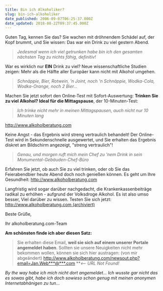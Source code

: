 ```yaml
---
title: Bin ich Alkoholiker?
slug: bin-ich-alkoholiker
date_published: 2006-09-07T06:25:37.000Z
date_updated: 2018-08-22T09:37:45.000Z
---
```


Guten Tag, kennen Sie das? Sie wachen mit dröhnendem Schädel auf, der Kopf brummt, und Sie wissen: Das war ein Drink zu viel gestern Abend.

> *Jedesmal wenn ich viel getrunken habe bin ich den gesamten nächsten Tag zu nichts fähig, definitiv!*

War es wirklich nur **EIN** Drink zu viel? Neue wissenschaftliche Studien zeigen: Mehr als die Hälfte aller Europäer kann nicht mit Alkohol umgehen.

> *Schnäppie, Bier, Rotwein, 'n Joint, noch 'n Schnäppie, Wodka-Cola, Wodka-Orange, noch 2 Bier...*

Machen Sie jetzt sofort den Online-Test mit Sofort-Auswertung: **Trinken Sie zu viel Alkohol? Ideal für die Mittagspause**, der 10-Minuten-Test:

> *Ich trinke nicht mehr in meinen Mittagspausen, auch nicht nur 10 Minuten lang*

http://www.alkoholberatung.com

Keine Angst - das Ergebnis wird streng vertraulich behandelt! Der Online-Test wird in Sekundenschnelle ausgewertet, und Sie erhalten das Ergebnis diskret am Bildschirm angezeigt, "streng vertraulich"!

> *Genau, und morgen ruft mich mein Chef zu 'nem Drink in sein Monumental-Gebäuden-Chef-Büro*

Erfahren Sie jetzt, ob auch Sie zu viel trinken, oder ob Sie das Feierabendbier heute Abend doch noch genießen können. Es geht um Ihre Gesundheit: http://www.alkoholberatung.com

Langfristig wird sogar darüber nachgedacht, die Krankenkassenbeiträge radikal zu erhöhen - aufgrund der Volksdroge Alkohol. Es ist also umso besser, Viel darüber zu wissen. Testen Sie sich jetzt: [http://www.alkoholberatung.com (archiviert)](http://web.archive.org/web/20040919113305/http://alkoholberatung.com:80/)

Beste Grüße,

Ihr alkoholberatung.com-Team

**Am schönsten finde ich aber diesen Satz:**

> Sie erhalten diese Email, **weil sie sich auf einem unserer Portale angemeldet haben**. Sollten sie unsere Neuigkeiten nicht mehr bekommen wollen, können sie sich hier austragen: (von mir abgeändert) http://www.alkoholberatung.com/newsout.php?email=Jan.Web***@***.com ***<-- *URL Not Found!**

*By the way habe ich mich nicht dort angemeldet... Ich wusste gar nicht das es sowas gibt, habe ich doch sowieso schon genug mit meinen anonymen Internetabhänigen zu tun...*
